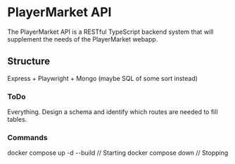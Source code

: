 # PlayerMarket API
The PlayerMarket API is a RESTful TypeScript backend system that will supplement the needs of the PlayerMarket webapp.

## Structure

Express + Playwright + Mongo (maybe SQL of some sort instead)

### ToDo
Everything. Design a schema and identify which routes are needed to fill tables.

### Commands
docker compose up -d --build // Starting
docker compose down // Stopping
